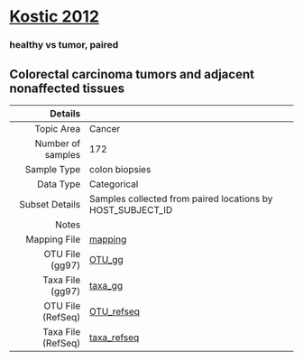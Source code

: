 # [Kostic 2012]( ../docs/kostic.html )

### healthy vs tumor, paired
## Colorectal carcinoma tumors and adjacent nonaffected tissues

| Details        |             |
| -----------------------: |-------------|
| Topic Area | Cancer
| Number of samples | 172
| Sample Type | colon biopsies
| Data Type | Categorical
| Subset Details | Samples collected from paired locations by HOST_SUBJECT_ID
| Notes | 
| Mapping File | [mapping]( ../datasets/kostic/mapping.txt)
| OTU File (gg97) | [OTU_gg]( ../datasets/kostic/gg/otutable.txt)
| Taxa File (gg97) | [taxa_gg]( ../datasets/kostic/gg/taxatable.txt)
| OTU File (RefSeq) | [OTU_refseq]( ../datasets/kostic/refseq/otutable.txt)
| Taxa File (RefSeq) | [taxa_refseq]( ../datasets/kostic/refseq/taxatable.txt)